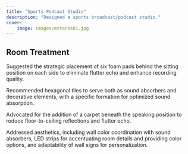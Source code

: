 ```yaml
---
title: "Sports Podcast Studio"
description: "Designed a sports broadcast/podcast studio."
cover:
    image: images/mstarks01.jpg
---
```


## Room Treatment

Suggested the strategic placement of six foam pads behind the sitting position on each side to eliminate flutter echo and enhance recording quality.

Recommended hexagonal tiles to serve both as sound absorbers and decorative elements, with a specific formation for optimized sound absorption.

Advocated for the addition of a carpet beneath the speaking position to reduce floor-to-ceiling reflections and flutter echo.

Addressed aesthetics, including wall color coordination with sound absorbers, LED strips for accentuating room details and providing color options, and adaptability of wall signs for personalization.
